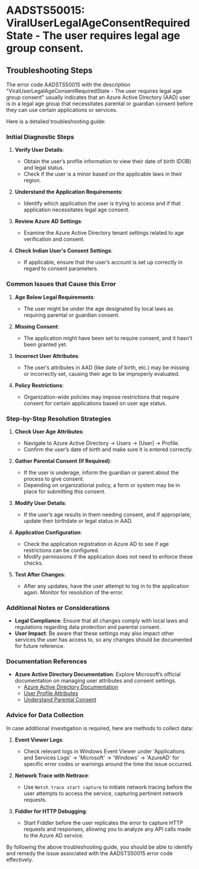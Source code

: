 # AADSTS50015: ViralUserLegalAgeConsentRequiredState - The user requires legal age group consent.


## Troubleshooting Steps
The error code AADSTS50015 with the description "ViralUserLegalAgeConsentRequiredState - The user requires legal age group consent" usually indicates that an Azure Active Directory (AAD) user is in a legal age group that necessitates parental or guardian consent before they can use certain applications or services.

Here is a detailed troubleshooting guide:

### Initial Diagnostic Steps

1. **Verify User Details**:
   - Obtain the user’s profile information to view their date of birth (DOB) and legal status.
   - Check if the user is a minor based on the applicable laws in their region.

2. **Understand the Application Requirements**:
   - Identify which application the user is trying to access and if that application necessitates legal age consent.

3. **Review Azure AD Settings**:
   - Examine the Azure Active Directory tenant settings related to age verification and consent.

4. **Check Indian User's Consent Settings**:
   - If applicable, ensure that the user’s account is set up correctly in regard to consent parameters.

### Common Issues that Cause this Error

1. **Age Below Legal Requirements**:
   - The user might be under the age designated by local laws as requiring parental or guardian consent.

2. **Missing Consent**:
   - The application might have been set to require consent, and it hasn't been granted yet.

3. **Incorrect User Attributes**:
   - The user’s attributes in AAD (like date of birth, etc.) may be missing or incorrectly set, causing their age to be improperly evaluated.

4. **Policy Restrictions**:
   - Organization-wide policies may impose restrictions that require consent for certain applications based on user age status.

### Step-by-Step Resolution Strategies

1. **Check User Age Attributes**:
   - Navigate to Azure Active Directory → Users → [User] → Profile.
   - Confirm the user’s date of birth and make sure it is entered correctly.

2. **Gather Parental Consent (If Required)**:
   - If the user is underage, inform the guardian or parent about the process to give consent.
   - Depending on organizational policy, a form or system may be in place for submitting this consent.

3. **Modify User Details**:
   - If the user’s age results in them needing consent, and if appropriate, update their birthdate or legal status in AAD.

4. **Application Configuration**:
   - Check the application registration in Azure AD to see if age restrictions can be configured.
   - Modify permissions if the application does not need to enforce these checks.

5. **Test After Changes**:
   - After any updates, have the user attempt to log in to the application again. Monitor for resolution of the error.

### Additional Notes or Considerations

- **Legal Compliance**: Ensure that all changes comply with local laws and regulations regarding data protection and parental consent.
- **User Impact**: Be aware that these settings may also impact other services the user has access to, so any changes should be documented for future reference.

### Documentation References

- **Azure Active Directory Documentation**: Explore Microsoft’s official documentation on managing user attributes and consent settings.
    - [Azure Active Directory Documentation](https://docs.microsoft.com/en-us/azure/active-directory/)
    - [User Profile Attributes](https://docs.microsoft.com/en-us/azure/active-directory/users/users-attributes)
    - [Understand Parental Consent](https://learn.microsoft.com/en-us/azure/active-directory/enterprise-users/groups/groups-parental-consent)

### Advice for Data Collection

In case additional investigation is required, here are methods to collect data:

1. **Event Viewer Logs**:
   - Check relevant logs in Windows Event Viewer under 'Applications and Services Logs' → 'Microsoft' → 'Windows' → 'AzureAD' for specific error codes or warnings around the time the issue occurred.

2. **Network Trace with Nettrace**:
   - Use `Netsh trace start capture` to initiate network tracing before the user attempts to access the service, capturing pertinent network requests.

3. **Fiddler for HTTP Debugging**:
   - Start Fiddler before the user replicates the error to capture HTTP requests and responses, allowing you to analyze any API calls made to the Azure AD service.

By following the above troubleshooting guide, you should be able to identify and remedy the issue associated with the AADSTS50015 error code effectively.